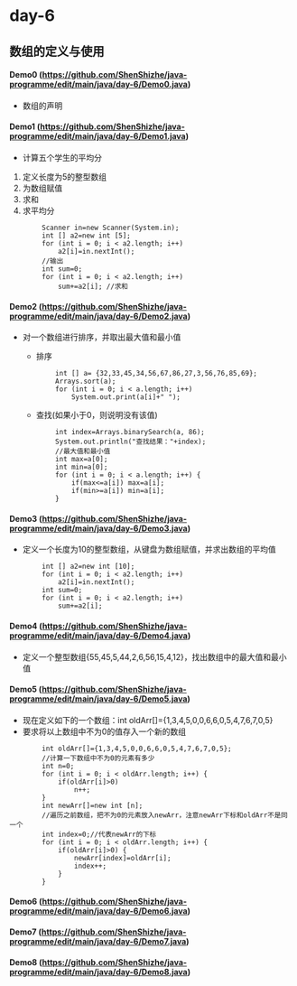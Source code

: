 # day-6
## 数组的定义与使用
#### Demo0 (https://github.com/ShenShizhe/java-programme/edit/main/java/day-6/Demo0.java)
- 数组的声明
#### Demo1 (https://github.com/ShenShizhe/java-programme/edit/main/java/day-6/Demo1.java)
- 计算五个学生的平均分
1. 定义长度为5的整型数组
2. 为数组赋值
3. 求和
4. 求平均分
```
		Scanner in=new Scanner(System.in);
		int [] a2=new int [5];
		for (int i = 0; i < a2.length; i++) 
			a2[i]=in.nextInt();
		//输出		
		int sum=0;
		for (int i = 0; i < a2.length; i++) 
			sum+=a2[i]; //求和
```
#### Demo2 (https://github.com/ShenShizhe/java-programme/edit/main/java/day-6/Demo2.java)
- 对一个数组进行排序，并取出最大值和最小值

	- 排序
	```	
			int [] a= {32,33,45,34,56,67,86,27,3,56,76,85,69};
			Arrays.sort(a);
			for (int i = 0; i < a.length; i++) 
				System.out.print(a[i]+" ");
	```
	- 查找(如果小于0，则说明没有该值)
	```
			int index=Arrays.binarySearch(a, 86);
			System.out.println("查找结果："+index);		
			//最大值和最小值
			int max=a[0];
			int min=a[0];		
			for (int i = 0; i < a.length; i++) {
				if(max<=a[i]) max=a[i];
				if(min>=a[i]) min=a[i];
			}
	```
#### Demo3 (https://github.com/ShenShizhe/java-programme/edit/main/java/day-6/Demo3.java)
- 定义一个长度为10的整型数组，从键盘为数组赋值，并求出数组的平均值
```
		int [] a2=new int [10];
		for (int i = 0; i < a2.length; i++) 
			a2[i]=in.nextInt();		
		int sum=0;
		for (int i = 0; i < a2.length; i++) 
			sum+=a2[i]; 						
```
#### Demo4 (https://github.com/ShenShizhe/java-programme/edit/main/java/day-6/Demo4.java)
- 定义一个整型数组{55,45,5,44,2,6,56,15,4,12}，找出数组中的最大值和最小值
#### Demo5 (https://github.com/ShenShizhe/java-programme/edit/main/java/day-6/Demo5.java)
- 现在定义如下的一个数组：int oldArr[]={1,3,4,5,0,0,6,6,0,5,4,7,6,7,0,5}
- 要求将以上数组中不为0的值存入一个新的数组
```
		int oldArr[]={1,3,4,5,0,0,6,6,0,5,4,7,6,7,0,5};	
		//计算一下数组中不为0的元素有多少
		int n=0;
		for (int i = 0; i < oldArr.length; i++) {
			if(oldArr[i]>0)
				n++;
		}
		int newArr[]=new int [n];
		//遍历之前数组，把不为0的元素放入newArr，注意newArr下标和oldArr不是同一个
		int index=0;//代表newArr的下标	
		for (int i = 0; i < oldArr.length; i++) {
			if(oldArr[i]>0) {
				newArr[index]=oldArr[i];
				index++;
			}
		}
```

#### Demo6 (https://github.com/ShenShizhe/java-programme/edit/main/java/day-6/Demo6.java)
#### Demo7 (https://github.com/ShenShizhe/java-programme/edit/main/java/day-6/Demo7.java)
#### Demo8 (https://github.com/ShenShizhe/java-programme/edit/main/java/day-6/Demo8.java)
